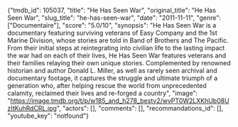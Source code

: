 {"tmdb_id": 105037, "title": "He Has Seen War", "original_title": "He Has Seen War", "slug_title": "he-has-seen-war", "date": "2011-11-11", "genre": ["Documentaire"], "score": "5.0/10", "synopsis": "He Has Seen War is a documentary featuring surviving veterans of Easy Company and the 1st Marine Division, whose stories are told in Band of Brothers and The Pacific. From their initial steps at reintegrating into civilian life to the lasting impact the war had on each of their lives, He Has Seen War features veterans and their families relaying their own unique stories. Complemented by renowned historian and author Donald L. Miller, as well as rarely seen archival and documentary footage, it captures the struggle and ultimate triumph of a generation who, after helping rescue the world from unprecedented calamity, reclaimed their lives and re-forged a country", "image": "https://image.tmdb.org/t/p/w185_and_h278_bestv2/wvPT0W2LXKhUb08UzItKuhRdCRL.jpg", "actors": [], "comments": [], "recommandations_id": [], "youtube_key": "notfound"}